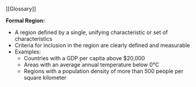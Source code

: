 [[Glossary]]

**Formal Region:**

* A region defined by a single, unifying characteristic or set of characteristics
* Criteria for inclusion in the region are clearly defined and measurable
* Examples:
    * Countries with a GDP per capita above $20,000
    * Areas with an average annual temperature below 0°C
    * Regions with a population density of more than 500 people per square kilometer